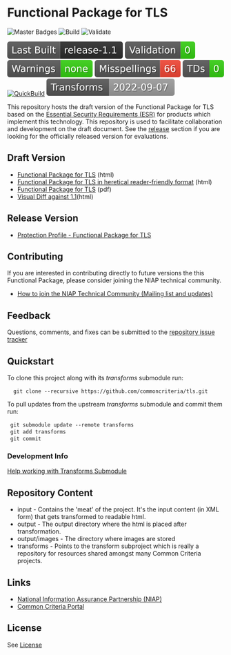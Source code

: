Functional Package for TLS
===============
![Master Badges](https://img.shields.io/badge/Build-master-black.svg)
![Build](https://github.com/commoncriteria/tls/workflows/Build/badge.svg)
![Validate](https://github.com/commoncriteria/tls/workflows/Validate/badge.svg)

![Last QuickBuilt Branch](https://raw.githubusercontent.com/commoncriteria/tls/gh-pages/build-branch-badge.svg)
[![Validation](https://raw.githubusercontent.com/commoncriteria/tls/gh-pages/validation.svg)](https://github.com/commoncriteria/tls/blob/gh-pages/ValidationReport.txt)
[![SanityChecks](https://raw.githubusercontent.com/commoncriteria/tls/gh-pages/warnings.svg)](https://github.com/commoncriteria/tls/blob/gh-pages/SanityChecksOutput.md)
[![SpellCheck](https://raw.githubusercontent.com/commoncriteria/tls/gh-pages/spell-badge.svg)](https://github.com/commoncriteria/tls/blob/gh-pages/SpellCheckReport.txt)
[![TD](https://raw.githubusercontent.com/commoncriteria/tls/gh-pages/tds.svg)](https://github.com/commoncriteria/tls/blob/gh-pages/TDValidationReport.txt)
[![QuickBuild](https://github.com/commoncriteria/tls/actions/workflows/quick_build.yml/badge.svg)](https://commoncriteria.github.io/tls)
![Transforms Version](https://raw.githubusercontent.com/commoncriteria/tls/gh-pages/transforms.svg)

This repository hosts the draft version of the Functional Package for TLS based on the 
[Essential Security Requirements (ESR)](https://commoncriteria.github.io/pp/tls/tls-esr.html) for products which implement this technology. This repository is used to facilitate collaboration and development on the draft document. 
See the [release](#Release-Version) section if you are looking for the officially released version for evaluations. 

## Draft Version
* [Functional Package for TLS](https://commoncriteria.github.io/pp/tls/tls-release.html) (html)
* [Functional Package for TLS in heretical reader-friendly format](https://commoncriteria.github.io/pp/tls/tls.html) (html)
* [Functional Package for TLS](https://commoncriteria.github.io/pp/tls/tls-release.pdf) (pdf)
* [Visual Diff against 1.1](https://commoncriteria.github.io/tls/diff-v1.1.html)(html)

## Release Version
* [Protection Profile - Functional Package for TLS](https://www.niap-ccevs.org/Profile/Info.cfm?PPID=426&id=426)

## Contributing

If you are interested in contributing directly to future versions the this Functional Package, please consider joining the NIAP technical community.
* [How to join the NIAP Technical Community (Mailing list and updates)](https://www.niap-ccevs.org/NIAP_Evolution/tech_communities.cfm)

## Feedback

Questions, comments, and fixes can be submitted to the [repository issue tracker](https://github.com/commoncriteria/tls/issues)


## Quickstart
To clone this project along with its _transforms_ submodule run:

````
  git clone --recursive https://github.com/commoncriteria/tls.git
````
To pull updates from the upstream _transforms_ submodule and commit them run:
````
 git submodule update --remote transforms
 git add transforms
 git commit
````

### Development Info
[Help working with Transforms Submodule](https://github.com/commoncriteria/transforms/wiki/Working-with-Transforms-as-a-Submodule)

## Repository Content
* input - Contains the 'meat' of the project. It's the input content (in XML form) that gets transformed to readable html.
* output - The output directory where the html is placed after transformation.
* output/images - The directory where images are stored
* transforms - Points to the transform subproject which is really a repository for resources shared amongst many Common Criteria projects.

## Links 
* [National Information Assurance Partnership (NIAP)](https://www.niap-ccevs.org/)
* [Common Criteria Portal](https://www.commoncriteriaportal.org/)

## License

See [License](./LICENSE)
